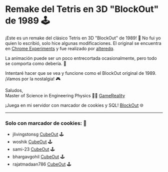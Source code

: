 # Remake del Tetris en 3D "BlockOut" de 1989 🕹️

¡Este es un remake del clásico Tetris en 3D "BlockOut" de 1989! 👾 No fui yo quien lo escribió, solo hice algunas modificaciones. El original se encuentra en [Chrome Experiments](http://www.chromeexperiments.com/detail/cubeout/?f=) y fue realizado por [alteredq](https://github.com/alteredq).

La animación puede ser un poco entrecortada ocasionalmente, pero todo se comporta como debería. 🔄

Intentaré hacer que se vea y funcione como el BlockOut original de 1989. ¡Vamos por la nostalgia! 🎮

Saludos,  
Master of Science in Engineering Physics   👨‍🔬 
[GameReality](https://gamereality.se/)

¡Juega en mi servidor con marcador de cookies y SQL! [BlockOut](https://blockout.nu) 🌐

---

### Solo con marcador de cookies: 🍪
- jlivingstonsg     [CubeOut](https://jlivingstonsg.github.io/BlockOut/)       🕹️
- woshik            [CubeOut](https://woshik.github.io/cube-game/)       🕹️
- sami-23           [CubeOut](https://sami-23.github.io/BlockOut/) 🕹️
- bhargavgohil      [CubeOut](https://bhargavgohil.github.io/)    🕹️
- rajatmadaan786    [CubeOut](  https://rajatmadaan786.github.io/blockout/)    🕹️


